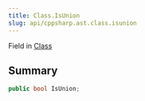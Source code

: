 ```yaml
---
title: Class.IsUnion
slug: api/cppsharp.ast.class.isunion
---
```

Field in [Class](/api/cppsharp/ast/class)

## Summary



```csharp
public bool IsUnion;
```

